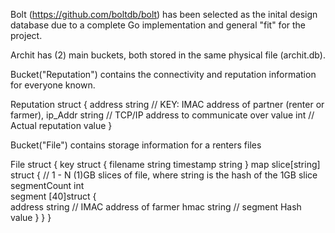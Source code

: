 Bolt (https://github.com/boltdb/bolt) has been selected as the inital design database due to a complete Go implementation and
general "fit" for the project.

Archit has (2) main buckets, both stored in the same physical file (archit.db).

Bucket("Reputation") contains the connectivity and reputation information for everyone known.

Reputation struct {
	address string // KEY:  IMAC address of partner (renter or farmer),
	ip_Addr string // TCP/IP address to communicate over
	value int      // Actual reputation value
}

Bucket("File") contains storage information for a renters files

File struct {
	key struct {
		filename string
		timestamp string
	}
	map slice[string] struct {	// 1 - N (1)GB slices of file, where string is the hash of the 1GB slice
		segmentCount int		
		segment [40]struct {  
			address string  // IMAC address of farmer
			hmac string	// segment Hash value
		}
	}
}
